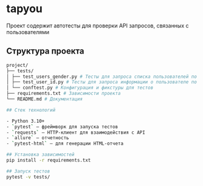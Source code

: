 # tapyou
Проект содержит автотесты для проверки API запросов, связанных с пользователями

## Структура проекта
```bash
project/
├── tests/
│ ├── test_users_gender.py # Тесты для запроса списка пользователей по гендеру
│ ├── test_user_id.py # Тесты для запроса информации о пользователе по ID
│ └── conftest.py # Конфигурация и фикстуры для тестов
├── requirements.txt # Зависимости проекта
└── README.md # Документация

## Стек технологий

- Python 3.10+
- `pytest` — фреймворк для запуска тестов
- `requests` — HTTP-клиент для взаимодействия с API
- `allure` — отчетность
- `pytest-html` — для генерации HTML-отчета

## Установка зависимостей
pip install -r requirements.txt

## Запуск тестов
pytest -v tests/
